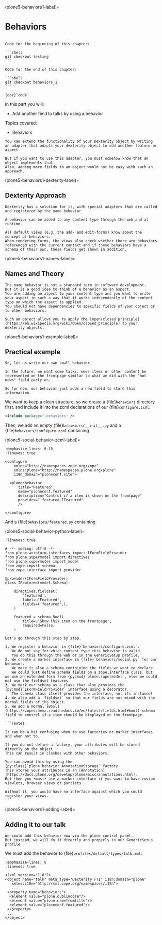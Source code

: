 (plone5-behaviors1-label)=

# Behaviors

````{sidebar} Get the code!

Code for the beginning of this chapter:

```shell
git checkout testing
```

Code for the end of this chapter:

```shell
git checkout behaviors_1
```

{doc}`code`
````

In this part you will:

- Add another field to talks by using a behavior

Topics covered:

- Behaviors

```{only} not presentation
You can extend the functionality of your Dexterity object by writing an adapter that adapts your dexterity object to add another feature or aspect.

But if you want to use this adapter, you must somehow know that an object implements that.
Also, adding more fields to an object would not be easy with such an approach.
```

(plone5-behaviors1-dexterity-label)=

## Dexterity Approach

```{only} not presentation
Dexterity has a solution for it, with special adapters that are called and registered by the name behavior.

A behavior can be added to any content type through the web and at runtime.

All default views (e.g. the add- and edit-forms) know about the concept of behaviors.
When rendering forms, the views also check whether there are behaviors referenced with the current context and if these behaviors have a schema of their own, these fields get shown in addition.
```

(plone5-behaviors1-names-label)=

## Names and Theory

```{only} not presentation
The name behavior is not a standard term in software development.
But it is a good idea to think of a behavior as an aspect.
You are adding an aspect to your content type and you want to write your aspect in such a way that it works independently of the content type on which the aspect is applied.
You should not have dependencies to specific fields of your object or to other behaviors.

Such an object allows you to apply the [open/closed principle](https://en.wikipedia.org/wiki/Open/closed_principle) to your dexterity objects.
```

(plone5-behaviors1-example-label)=

## Practical example

```{only} not presentation
So, let us write our own small behavior.

In the future, we want some talks, news items or other content be represented on the frontpage similar to what we did with the "hot news" field early on.

So for now, our behavior just adds a new field to store this information.
```

We want to keep a clean structure, so we create a {file}`behaviors` directory first, and include it into the zcml declarations of our {file}`configure.zcml`.

```xml
<include package=".behaviors" />
```

Then, we add an empty {file}`behaviors/__init__.py` and a {file}`behaviors/configure.zcml` containing

(plone5-social-behavior-zcml-label)=

```{code-block} xml
:emphasize-lines: 6-10
:linenos: true

<configure
    xmlns="http://namespaces.zope.org/zope"
    xmlns:plone="http://namespaces.plone.org/plone"
    i18n_domain="ploneconf.site">

  <plone:behavior
      title="Featured"
      name="ploneconf.featured"
      description="Control if a item is shown on the frontpage"
      provides=".featured.IFeatured"
      />

</configure>
```

And a {file}`behaviors/featured.py` containing:

(plone5-social-behavior-python-label)=

```{code-block} python
:linenos: true

# -*- coding: utf-8 -*-
from plone.autoform.interfaces import IFormFieldProvider
from plone.supermodel import directives
from plone.supermodel import model
from zope import schema
from zope.interface import provider

@provider(IFormFieldProvider)
class IFeatured(model.Schema):

    directives.fieldset(
        'featured',
        label=u'Featured',
        fields=('featured',),
    )

    featured = schema.Bool(
        title=u'Show this item on the frontpage',
        required=False,
    )
```

```{only} not presentation
Let's go through this step by step.

1. We register a behavior in {file}`behaviors/configure.zcml`.
   We do not say for which content type this behavior is valid.
   You do this through the web or in the GenericSetup profile.
2. We create a marker interface in {file}`behaviors/social.py` for our behavior.
   We make it also a schema containing the fields we want to declare.
   We could just define schema fields on a zope.interface class, but we use an extended form from {py:mod}`plone.supermodel`, else we could not use the fieldset features.
3. We mark our schema as a class that also provides the {py:mod}`IFormFieldProvider` interface using a decorator.
   The schema class itself provides the interface, not its instance!
4. We also add a `fieldset` so that our fields are not mixed with the normal fields of the object.
5. We add a normal [Bool](https://zopeschema.readthedocs.io/en/latest/fields.html#bool) schema field to control if a item should be displayed on the frontpage.
```


````{only} not presentation
```{note}

It can be a bit confusing when to use factories or marker interfaces and when not to.

If you do not define a factory, your attributes will be stored directly on the object.
This can result in clashes with other behaviors.

You can avoid this by using the {py:class}`plone.behavior.AnnotationStorage` factory.
This stores your attributes in an [Annotation](https://docs.plone.org/develop/plone/misc/annotations.html).
But then you *must* use a marker interface if you want to have custom viewlets, browser views or portlets.

Without it, you would have no interface against which you could register your views.
```
````

(plone5-behaviors1-adding-label)=

## Adding it to our talk

```{only} not presentation
We could add this behavior now via the plone control panel.
But instead, we will do it directly and properly in our GenericSetup profile
```

We must add the behavior to {file}`profiles/default/types/talk.xml`:

```{code-block} xml
:emphasize-lines: 8
:linenos: true

<?xml version="1.0"?>
<object name="talk" meta_type="Dexterity FTI" i18n:domain="plone"
   xmlns:i18n="http://xml.zope.org/namespaces/i18n">
   ...
 <property name="behaviors">
  <element value="plone.dublincore"/>
  <element value="plone.namefromtitle"/>
  <element value="ploneconf.featured"/>
 </property>
 ...
</object>
```

[plone5_fieldset]: https://docs.plone.org/develop/addons/schema-driven-forms/customising-form-behaviour/fieldsets.html?highlight=fieldset
[plone5_iformfieldprovider]: https://docs.plone.org/external/plone.app.dexterity/docs/advanced/custom-add-and-edit-forms.html?highlight=iformfieldprovider#edit-forms
[plone5_plone.supermodel]: https://docs.plone.org/external/plone.app.dexterity/docs/schema-driven-types.html#schema-interfaces-vs-other-interfaces
